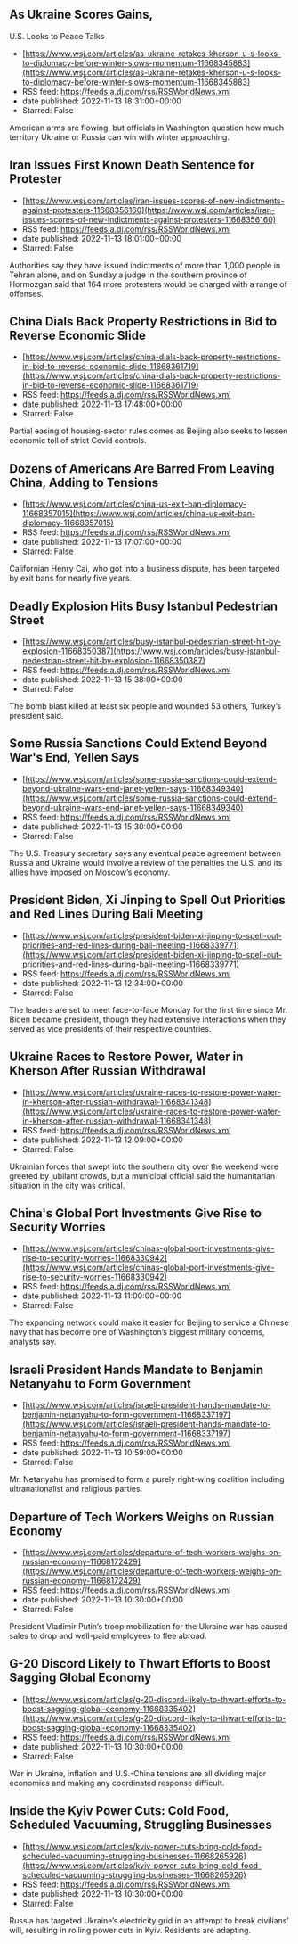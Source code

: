 ## As Ukraine Scores Gains, 
U.S. Looks to Peace Talks
 - [https://www.wsj.com/articles/as-ukraine-retakes-kherson-u-s-looks-to-diplomacy-before-winter-slows-momentum-11668345883](https://www.wsj.com/articles/as-ukraine-retakes-kherson-u-s-looks-to-diplomacy-before-winter-slows-momentum-11668345883)
 - RSS feed: https://feeds.a.dj.com/rss/RSSWorldNews.xml
 - date published: 2022-11-13 18:31:00+00:00
 - Starred: False

American arms are flowing, but officials in Washington question how much territory Ukraine or Russia can win with winter approaching.

## Iran Issues First Known Death Sentence for Protester
 - [https://www.wsj.com/articles/iran-issues-scores-of-new-indictments-against-protesters-11668356160](https://www.wsj.com/articles/iran-issues-scores-of-new-indictments-against-protesters-11668356160)
 - RSS feed: https://feeds.a.dj.com/rss/RSSWorldNews.xml
 - date published: 2022-11-13 18:01:00+00:00
 - Starred: False

Authorities say they have issued indictments of more than 1,000 people in Tehran alone, and on Sunday a judge in the southern province of Hormozgan said that 164 more protesters would be charged with a range of offenses.

## China Dials Back Property Restrictions in Bid to Reverse Economic Slide
 - [https://www.wsj.com/articles/china-dials-back-property-restrictions-in-bid-to-reverse-economic-slide-11668361719](https://www.wsj.com/articles/china-dials-back-property-restrictions-in-bid-to-reverse-economic-slide-11668361719)
 - RSS feed: https://feeds.a.dj.com/rss/RSSWorldNews.xml
 - date published: 2022-11-13 17:48:00+00:00
 - Starred: False

Partial easing of housing-sector rules comes as Beijing also seeks to lessen economic toll of strict Covid controls.

## Dozens of Americans Are Barred From Leaving China, Adding to Tensions
 - [https://www.wsj.com/articles/china-us-exit-ban-diplomacy-11668357015](https://www.wsj.com/articles/china-us-exit-ban-diplomacy-11668357015)
 - RSS feed: https://feeds.a.dj.com/rss/RSSWorldNews.xml
 - date published: 2022-11-13 17:07:00+00:00
 - Starred: False

Californian Henry Cai, who got into a business dispute, has been targeted by exit bans for nearly five years.

## Deadly Explosion Hits Busy Istanbul Pedestrian Street
 - [https://www.wsj.com/articles/busy-istanbul-pedestrian-street-hit-by-explosion-11668350387](https://www.wsj.com/articles/busy-istanbul-pedestrian-street-hit-by-explosion-11668350387)
 - RSS feed: https://feeds.a.dj.com/rss/RSSWorldNews.xml
 - date published: 2022-11-13 15:38:00+00:00
 - Starred: False

The bomb blast killed at least six people and wounded 53 others, Turkey’s president said.

## Some Russia Sanctions Could Extend Beyond War's End, Yellen Says
 - [https://www.wsj.com/articles/some-russia-sanctions-could-extend-beyond-ukraine-wars-end-janet-yellen-says-11668349340](https://www.wsj.com/articles/some-russia-sanctions-could-extend-beyond-ukraine-wars-end-janet-yellen-says-11668349340)
 - RSS feed: https://feeds.a.dj.com/rss/RSSWorldNews.xml
 - date published: 2022-11-13 15:30:00+00:00
 - Starred: False

The U.S. Treasury secretary says any eventual peace agreement between Russia and Ukraine would involve a review of the penalties the U.S. and its allies have imposed on Moscow’s economy.

## President Biden, Xi Jinping to Spell Out Priorities and Red Lines During Bali Meeting
 - [https://www.wsj.com/articles/president-biden-xi-jinping-to-spell-out-priorities-and-red-lines-during-bali-meeting-11668339771](https://www.wsj.com/articles/president-biden-xi-jinping-to-spell-out-priorities-and-red-lines-during-bali-meeting-11668339771)
 - RSS feed: https://feeds.a.dj.com/rss/RSSWorldNews.xml
 - date published: 2022-11-13 12:34:00+00:00
 - Starred: False

The leaders are set to meet face-to-face Monday for the first time since Mr. Biden became president, though they had extensive interactions when they served as vice presidents of their respective countries.

## Ukraine Races to Restore Power, Water in Kherson After Russian Withdrawal
 - [https://www.wsj.com/articles/ukraine-races-to-restore-power-water-in-kherson-after-russian-withdrawal-11668341348](https://www.wsj.com/articles/ukraine-races-to-restore-power-water-in-kherson-after-russian-withdrawal-11668341348)
 - RSS feed: https://feeds.a.dj.com/rss/RSSWorldNews.xml
 - date published: 2022-11-13 12:09:00+00:00
 - Starred: False

Ukrainian forces that swept into the southern city over the weekend were greeted by jubilant crowds, but a municipal official said the humanitarian situation in the city was critical.

## China's Global Port Investments Give Rise to Security Worries
 - [https://www.wsj.com/articles/chinas-global-port-investments-give-rise-to-security-worries-11668330942](https://www.wsj.com/articles/chinas-global-port-investments-give-rise-to-security-worries-11668330942)
 - RSS feed: https://feeds.a.dj.com/rss/RSSWorldNews.xml
 - date published: 2022-11-13 11:00:00+00:00
 - Starred: False

The expanding network could make it easier for Beijing to service a Chinese navy that has become one of Washington’s biggest military concerns, analysts say.

## Israeli President Hands Mandate to Benjamin Netanyahu to Form Government
 - [https://www.wsj.com/articles/israeli-president-hands-mandate-to-benjamin-netanyahu-to-form-government-11668337197](https://www.wsj.com/articles/israeli-president-hands-mandate-to-benjamin-netanyahu-to-form-government-11668337197)
 - RSS feed: https://feeds.a.dj.com/rss/RSSWorldNews.xml
 - date published: 2022-11-13 10:59:00+00:00
 - Starred: False

Mr. Netanyahu has promised to form a purely right-wing coalition including ultranationalist and religious parties.

## Departure of Tech Workers Weighs on Russian Economy
 - [https://www.wsj.com/articles/departure-of-tech-workers-weighs-on-russian-economy-11668172429](https://www.wsj.com/articles/departure-of-tech-workers-weighs-on-russian-economy-11668172429)
 - RSS feed: https://feeds.a.dj.com/rss/RSSWorldNews.xml
 - date published: 2022-11-13 10:30:00+00:00
 - Starred: False

President Vladimir Putin’s troop mobilization for the Ukraine war has caused sales to drop and well-paid employees to flee abroad.

## G-20 Discord Likely to Thwart Efforts to Boost Sagging Global Economy
 - [https://www.wsj.com/articles/g-20-discord-likely-to-thwart-efforts-to-boost-sagging-global-economy-11668335402](https://www.wsj.com/articles/g-20-discord-likely-to-thwart-efforts-to-boost-sagging-global-economy-11668335402)
 - RSS feed: https://feeds.a.dj.com/rss/RSSWorldNews.xml
 - date published: 2022-11-13 10:30:00+00:00
 - Starred: False

War in Ukraine, inflation and U.S.-China tensions are all dividing major economies and making any coordinated response difficult.

## Inside the Kyiv Power Cuts: Cold Food, Scheduled Vacuuming, Struggling Businesses
 - [https://www.wsj.com/articles/kyiv-power-cuts-bring-cold-food-scheduled-vacuuming-struggling-businesses-11668265926](https://www.wsj.com/articles/kyiv-power-cuts-bring-cold-food-scheduled-vacuuming-struggling-businesses-11668265926)
 - RSS feed: https://feeds.a.dj.com/rss/RSSWorldNews.xml
 - date published: 2022-11-13 10:30:00+00:00
 - Starred: False

Russia has targeted Ukraine’s electricity grid in an attempt to break civilians’ will, resulting in rolling power cuts in Kyiv. Residents are adapting.

